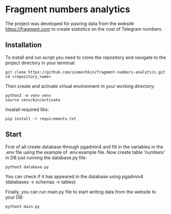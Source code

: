# Fragment numbers analytics #

The project was developed for pasring data from the website https://fragment.com to create statistics on the cost of Telegram numbers.

## Installation
To install and run script you need to clone the repository and navigate to the project directory in your terminal:

```
git clone https://github.com/siomochkin/fragment-numbers-analytics.git
cd <repository_name>
```

Then create and activate virtual environment in your working directory:

``` 
python3 -m venv venv
source venv/bin/activate
```

Insatall required libs:

```
pip install -r requirements.txt
```

## Start
First of all create database through pgadmin4 and fill in the variables in the .env file using the example of .env.example file. Now create table 'numbers' in DB just running the database.py file:

```
python3 database.py
```

You can check if it has appeared in the database using pgadmin4 (databases -> schemas -> tables)

Finally, you can run main.py file to start writing data from the website to your DB:

```
python3 main.py
```
